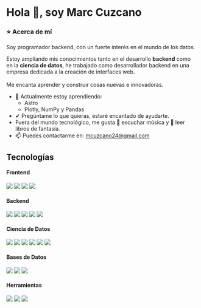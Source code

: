 <h1 >Hola 👋, soy Marc Cuzcano</h1>

<h3>⭐ Acerca de mí</h3>

<p>
Soy programador backend, con un fuerte interés en el mundo de los datos.  
  <br>

Estoy ampliando mis conocimientos tanto en el desarrollo <strong>backend</strong> como en la <strong>ciencia de datos</strong>,
he trabajado como desarrollador backend en una empresa dedicada a la creación de interfaces web.  
<br>
Me encanta aprender y construir cosas nuevas e innovadoras.
</p>

<ul>
  <li>🌱 Actualmente estoy aprendiendo:
    <ul>
      <li>Astro</li>
      <li>Plotly, NumPy y Pandas</li>
    </ul>
  </li>
  <li>✔ Pregúntame lo que quieras, estaré encantado de ayudarte.</li>
  <li>Fuera del mundo tecnológico, me gusta 🎵 escuchar música y 📖 leer libros de fantasía.</li>
  <li>📫 Puedes contactarme en: <a href="mailto:mcuzcano24@gmail.com">mcuzcano24@gmail.com</a></li>
</ul>


## Tecnologías

<h4>Frontend</h4>
<span> 
  <img src="https://img.shields.io/badge/HTML5-E34F26?style=for-the-badge&logo=html5&logoColor=white">
  <img src="https://img.shields.io/badge/CSS3-1572B6?style=for-the-badge&logo=css3&logoColor=white">
  <img src="https://img.shields.io/badge/JavaScript-F7DF1E?style=for-the-badge&logo=javascript&logoColor=black">
    <img src="https://img.shields.io/badge/astro-%232C2052.svg?style=for-the-badge&logo=astro&logoColor=white">

</span>

<h4>Backend</h4>
<span> 
  <img src="https://img.shields.io/badge/Python-3670A0?style=for-the-badge&logo=python&logoColor=ffdd54">
  <img src="https://img.shields.io/badge/Django-%23092E20.svg?style=for-the-badge&logo=django&logoColor=white">
  <img src="https://img.shields.io/badge/FastAPI-005571?style=for-the-badge&logo=fastapi&logoColor=white">
  <img src="https://img.shields.io/badge/PHP-%23777BB4.svg?style=for-the-badge&logo=php&logoColor=white">
  <img src="https://img.shields.io/badge/Laravel-%23FF2D20.svg?style=for-the-badge&logo=laravel&logoColor=white">
</span>

<h4>Ciencia de Datos</h4>
<span> 
  <img src="https://img.shields.io/badge/Python-3670A0?style=for-the-badge&logo=python&logoColor=ffdd54">
  <img src="https://img.shields.io/badge/Pandas-%23150458.svg?style=for-the-badge&logo=pandas&logoColor=white">
  <img src="https://img.shields.io/badge/NumPy-%23013243.svg?style=for-the-badge&logo=numpy&logoColor=white">
  <img src="https://img.shields.io/badge/Plotly-%233F4F75.svg?style=for-the-badge&logo=plotly&logoColor=white">
  <img src="https://img.shields.io/badge/Power%20BI-F2C811?style=for-the-badge&logo=powerbi&logoColor=black">
  <img src="https://img.shields.io/badge/Microsoft_Excel-217346?style=for-the-badge&logo=microsoft-excel&logoColor=white">
</span>

<h4>Bases de Datos</h4>
<span> 
  <img src="https://img.shields.io/badge/MySQL-4479A1.svg?style=for-the-badge&logo=mysql&logoColor=white">
  <img src="https://img.shields.io/badge/MongoDB-%234ea94b.svg?style=for-the-badge&logo=mongodb&logoColor=white">
  <img src="https://img.shields.io/badge/sqlite-%2307405e.svg?style=for-the-badge&logo=sqlite&logoColor=white">
</span>

<h4>Herramientas</h4>
<span>
    <img src="https://img.shields.io/badge/Docker-%230db7ed.svg?style=for-the-badge&logo=docker&logoColor=white">
  <img src="https://img.shields.io/badge/Git-F05032?style=for-the-badge&logo=git&logoColor=white">
  <img src="https://img.shields.io/badge/Postman-FF6C37?style=for-the-badge&logo=postman&logoColor=white">
</span>
